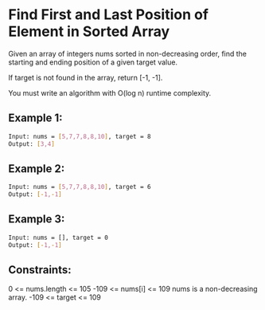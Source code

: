 # Find First and Last Position of Element in Sorted Array

Given an array of integers nums sorted in non-decreasing order, find the starting and ending position of a given target value.

If target is not found in the array, return [-1, -1].

You must write an algorithm with O(log n) runtime complexity.

## Example 1:

```bash
Input: nums = [5,7,7,8,8,10], target = 8
Output: [3,4]
```

## Example 2:

```bash
Input: nums = [5,7,7,8,8,10], target = 6
Output: [-1,-1]
```

## Example 3:

```bash
Input: nums = [], target = 0
Output: [-1,-1]
```

## Constraints:

0 <= nums.length <= 105
-109 <= nums[i] <= 109
nums is a non-decreasing array.
-109 <= target <= 109
